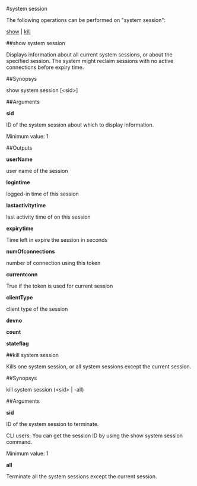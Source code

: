 #system session

The following operations can be performed on "system session":


[show](#show-system-session) | [kill](#kill-system-session)

##show system session

Displays information about all current system sessions, or about the specified session. The system might reclaim sessions with no active connections before expiry time.


##Synopsys

show system session [&lt;sid>]


##Arguments

<b>sid</b>
ID of the system session about which to display information.
Minimum value: 1



##Outputs

<b>userName</b>
user name of the session

<b>logintime</b>
logged-in time of this session

<b>lastactivitytime</b>
last activity time of on this session

<b>expirytime</b>
Time left in expire the session in seconds

<b>numOfconnections</b>
number of connection using this token

<b>currentconn</b>
True if the token is used for current session

<b>clientType</b>
client type of the session

<b>devno</b>

<b>count</b>

<b>stateflag</b>



##kill system session

Kills one system session, or all system sessions except the current session.


##Synopsys

kill system session (&lt;sid> | -all)


##Arguments

<b>sid</b>
ID of the system session to terminate.
CLI users: You can get the session ID by using the show system session command.
Minimum value: 1

<b>all</b>
Terminate all the system sessions except the current session.




